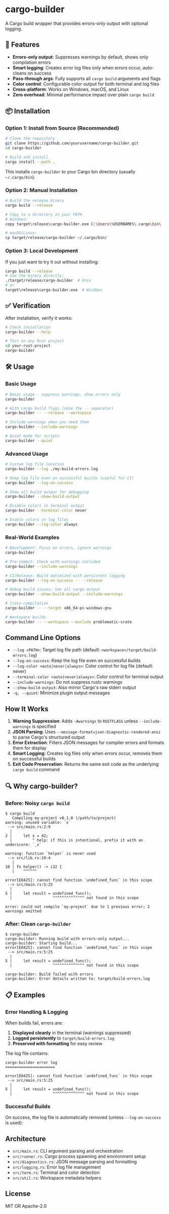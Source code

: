 # cargo-builder

A Cargo build wrapper that provides errors-only output with optional logging.

## 🚀 Features

- **Errors-only output**: Suppresses warnings by default, shows only compilation errors
- **Smart logging**: Creates error log files only when errors occur, auto-cleans on success  
- **Pass-through args**: Fully supports all `cargo build` arguments and flags
- **Color control**: Configurable color output for both terminal and log files
- **Cross-platform**: Works on Windows, macOS, and Linux
- **Zero overhead**: Minimal performance impact over plain `cargo build`

## 📦 Installation

### Option 1: Install from Source (Recommended)

```bash
# Clone the repository
git clone https://github.com/yourusername/cargo-builder.git
cd cargo-builder

# Build and install
cargo install --path .
```

This installs `cargo-builder` to your Cargo bin directory (usually `~/.cargo/bin`).

### Option 2: Manual Installation

```bash
# Build the release binary
cargo build --release

# Copy to a directory in your PATH
# Windows:
copy target\release\cargo-builder.exe C:\Users\%USERNAME%\.cargo\bin\

# macOS/Linux:
cp target/release/cargo-builder ~/.cargo/bin/
```

### Option 3: Local Development

If you just want to try it out without installing:

```bash
cargo build --release
# Use the binary directly:
./target/release/cargo-builder  # Unix
# or
target\release\cargo-builder.exe  # Windows
```

## ✅ Verification

After installation, verify it works:

```bash
# Check installation
cargo-builder --help

# Test on any Rust project
cd your-rust-project
cargo-builder
```

## 🛠️ Usage

### Basic Usage

```bash
# Basic usage - suppress warnings, show errors only
cargo-builder

# With cargo build flags (note the -- separator)
cargo-builder -- --release --workspace

# Include warnings when you need them
cargo-builder --include-warnings

# Quiet mode for scripts
cargo-builder --quiet
```

### Advanced Usage

```bash
# Custom log file location
cargo-builder --log ./my-build-errors.log

# Keep log file even on successful builds (useful for CI)
cargo-builder --log-on-success

# Show all build output for debugging
cargo-builder --show-build-output

# Disable colors in terminal output
cargo-builder --terminal-color never

# Enable colors in log files
cargo-builder --log-color always
```

### Real-World Examples

```bash
# Development: Focus on errors, ignore warnings
cargo-builder

# Pre-commit: Check with warnings included
cargo-builder --include-warnings

# CI/Release: Build optimized with persistent logging
cargo-builder --log-on-success -- --release

# Debug build issues: See all cargo output
cargo-builder --show-build-output --include-warnings

# Cross-compilation
cargo-builder -- --target x86_64-pc-windows-gnu

# Workspace builds
cargo-builder -- --workspace --exclude problematic-crate
```

## Command Line Options

- `--log <PATH>`: Target log file path (default: `<workspace>/target/build-errors.log`)
- `--log-on-success`: Keep the log file even on successful builds
- `--log-color <auto|never|always>`: Color control for log file (default: never)
- `--terminal-color <auto|never|always>`: Color control for terminal output
- `--include-warnings`: Do not suppress rustc warnings
- `--show-build-output`: Also mirror Cargo's raw stderr output
- `-q, --quiet`: Minimize plugin output messages

## How It Works

1. **Warning Suppression**: Adds `-Awarnings` to `RUSTFLAGS` unless `--include-warnings` is specified
2. **JSON Parsing**: Uses `--message-format=json-diagnostic-rendered-ansi` to parse Cargo's structured output
3. **Error Extraction**: Filters JSON messages for compiler errors and formats them for display
4. **Smart Logging**: Creates log files only when errors occur, removes them on successful builds
5. **Exit Code Preservation**: Returns the same exit code as the underlying `cargo build` command

## 🔍 Why cargo-builder?

### Before: Noisy `cargo build`
```
$ cargo build
   Compiling my-project v0.1.0 (/path/to/project)
warning: unused variable: `x`
 --> src/main.rs:2:9
  |
2 |     let x = 42;
  |         ^ help: if this is intentional, prefix it with an underscore: `_x`

warning: function `helper` is never used
 --> src/lib.rs:10:4
   |
10 | fn helper() -> i32 {
   |    ^^^^^^

error[E0425]: cannot find function `undefined_func` in this scope
 --> src/main.rs:5:25
  |
5 |     let result = undefined_func();
  |                  ^^^^^^^^^^^^^^ not found in this scope

error: could not compile `my-project` due to 1 previous error; 2 warnings emitted
```

### After: Clean `cargo-builder`
```
$ cargo-builder
cargo-builder: Running build with errors-only output...
cargo-builder: Starting build...
error[E0425]: cannot find function `undefined_func` in this scope
 --> src/main.rs:5:25
  |
5 |     let result = undefined_func();
  |                  ^^^^^^^^^^^^^^ not found in this scope

cargo-builder: Build failed with errors
cargo-builder: Error details written to: target/build-errors.log
```

## 📋 Examples

### Error Handling & Logging

When builds fail, errors are:
1. **Displayed cleanly** in the terminal (warnings suppressed)
2. **Logged persistently** to `target/build-errors.log` 
3. **Preserved with formatting** for easy review

The log file contains:
```
cargo-builder error log
======================

error[E0425]: cannot find function `undefined_func` in this scope
 --> src/main.rs:5:25
  |
5 |     let result = undefined_func();
  |                  ^^^^^^^^^^^^^^ not found in this scope
```

### Successful Builds

On success, the log file is automatically removed (unless `--log-on-success` is used):

## Architecture

- `src/main.rs`: CLI argument parsing and orchestration
- `src/runner.rs`: Cargo process spawning and environment setup
- `src/diagnostics.rs`: JSON message parsing and formatting
- `src/logging.rs`: Error log file management
- `src/term.rs`: Terminal and color detection
- `src/util.rs`: Workspace metadata helpers

## License

MIT OR Apache-2.0